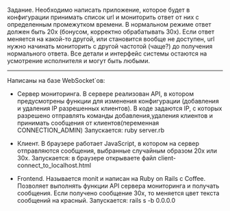 Задание.
Необходимо написать приложение, которое будет в конфигурации принимать список url и мониторить ответ от них с определенным промежутком времени. В нормальном режиме ответ должен быть 20x (бонусом, корректно обрабатывать 30x). Если ответ меняется на какой-то другой, или становится вообще не доступен, url нужно начинать мониторить с другой частотой (чаще?) до получения нормального ответа.
Все детали и интерфейс системы остаются на усмотрение исполнителя и могут быть любыми.

----
 Написаны на базе WebSocket`ов:
   - Сервер мониторинга. В сервере реализован API, в котором предусмотрены функции для изменения конфигурации (добавления и удаления IP разрешенных клиентов).
     В коде задаются IP, c которых разрешено отправлять команды добавления,удаления клиентов и принимать сообщения от клиентов(переменная CONNECTION_ADMIN)
     Запускается: ruby server.rb 
     
   - Клиент. В браузере работает JavaScript, в котором на сервер отправляются сообщения, выбранные случайным образом 20x или 30x.
     Запускается: в браузере открываете файл client-connect_to_localhost.html
     
   - Frontend. Называется monit и написан на Ruby on Rails c Coffee. Позволяет выполнять функции API сервера мониторинга и получать сообщения. Если получено сообщение 30х, то меняется цвет текста сообщений на красный.
    Запускается: rails s -b 0.0.0.0
